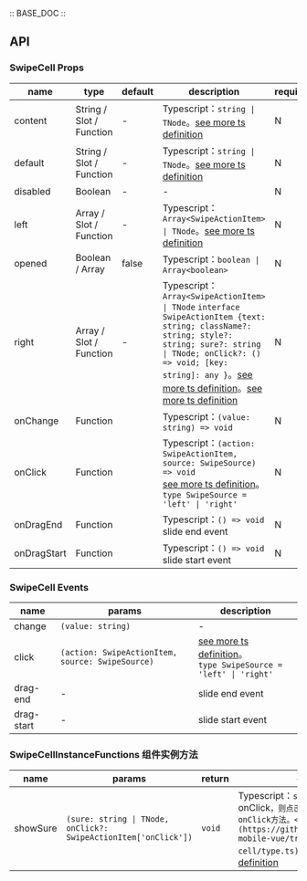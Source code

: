 :: BASE_DOC ::

## API

### SwipeCell Props

name | type | default | description | required
-- | -- | -- | -- | --
content | String / Slot / Function | - | Typescript：`string \| TNode`。[see more ts definition](https://github.com/Tencent/tdesign-mobile-vue/blob/develop/src/common.ts) | N
default | String / Slot / Function | - | Typescript：`string \| TNode`。[see more ts definition](https://github.com/Tencent/tdesign-mobile-vue/blob/develop/src/common.ts) | N
disabled | Boolean | - | \- | N
left | Array / Slot / Function | - | Typescript：`Array<SwipeActionItem> \| TNode`。[see more ts definition](https://github.com/Tencent/tdesign-mobile-vue/blob/develop/src/common.ts) | N
opened | Boolean / Array | false | Typescript：`boolean \| Array<boolean>` | N
right | Array / Slot / Function | - | Typescript：`Array<SwipeActionItem> \| TNode` `interface SwipeActionItem {text: string; className?: string; style?: string; sure?: string \| TNode; onClick?: () => void; [key: string]: any }`。[see more ts definition](https://github.com/Tencent/tdesign-mobile-vue/blob/develop/src/common.ts)。[see more ts definition](https://github.com/Tencent/tdesign-mobile-vue/tree/develop/src/swipe-cell/type.ts) | N
onChange | Function |  | Typescript：`(value: string) => void`<br/> | N
onClick | Function |  | Typescript：`(action: SwipeActionItem, source: SwipeSource) => void`<br/>[see more ts definition](https://github.com/Tencent/tdesign-mobile-vue/tree/develop/src/swipe-cell/type.ts)。<br/>`type SwipeSource = 'left' \| 'right'`<br/> | N
onDragEnd | Function |  | Typescript：`() => void`<br/>slide end event | N
onDragStart | Function |  | Typescript：`() => void`<br/>slide start event | N

### SwipeCell Events

name | params | description
-- | -- | --
change | `(value: string)` | \-
click | `(action: SwipeActionItem, source: SwipeSource)` | [see more ts definition](https://github.com/Tencent/tdesign-mobile-vue/tree/develop/src/swipe-cell/type.ts)。<br/>`type SwipeSource = 'left' \| 'right'`<br/>
drag-end | \- | slide end event
drag-start | \- | slide start event

### SwipeCellInstanceFunctions 组件实例方法

name | params | return | description
-- | -- | -- | --
showSure | `(sure: string \| TNode, onClick?: SwipeActionItem['onClick'])` | `void` | Typescript：`string \| TNode；如果设置了 `onClick`，则点击二次确认内容时，会执行此onClick方法。<br />[详细类型定义](https://github.com/Tencent/tdesign-mobile-vue/tree/develop/src/swipe-cell/type.ts)。<br/>`。[see more ts definition](https://github.com/Tencent/tdesign-mobile-vue/blob/develop/src/common.ts)
